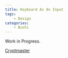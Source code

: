 ```yaml
---
title: Keyboard As An Input
tags:
    - Design
categories:
    - Bushi
---
```

Work in Progress.

[Cryptmaster](https://youtu.be/L5_smD1VO-s?si=G4vntKN5r_55jVwN)